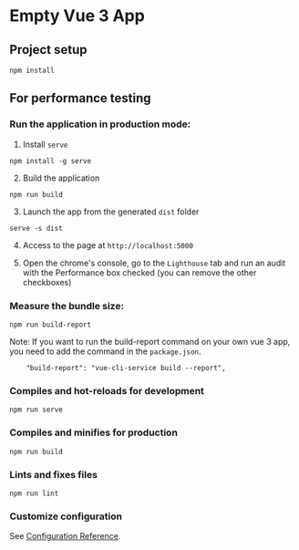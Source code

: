 # Empty Vue 3 App

## Project setup
```
npm install
```

## For performance testing 

### Run the application in production mode:

1) Install `serve` 
```
npm install -g serve
```

2) Build the application
```
npm run build
```

3) Launch the app from the generated `dist` folder
```
serve -s dist
```

4) Access to the page at `http://localhost:5000`

5) Open the chrome's console, go to the `Lighthouse` tab and run an audit with the Performance box checked (you can remove the other checkboxes)

### Measure the bundle size:

```
npm run build-report
```

Note: If you want to run the build-report command on your own vue 3 app, you need to add the command in the `package.json`.
```
    "build-report": "vue-cli-service build --report",
```

### Compiles and hot-reloads for development
```
npm run serve
```

### Compiles and minifies for production
```
npm run build
```

### Lints and fixes files
```
npm run lint
```

### Customize configuration
See [Configuration Reference](https://cli.vuejs.org/config/).
